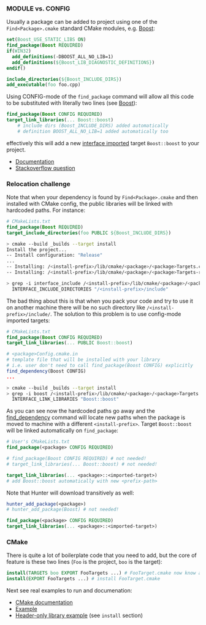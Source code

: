 ### MODULE vs. CONFIG

Usually a package can be added to project using one of the `Find<Package>.cmake` standard CMake modules, e.g. [Boost](http://www.cmake.org/cmake/help/v3.2/module/FindBoost.html):

```cmake
set(Boost_USE_STATIC_LIBS ON)
find_package(Boost REQUIRED)
if(WIN32)
  add_definitions(-DBOOST_ALL_NO_LIB=1)
  add_definitions(${Boost_LIB_DIAGNOSTIC_DEFINITIONS})
endif()

include_directories(${Boost_INCLUDE_DIRS})
add_executable(foo foo.cpp)
```

Using CONFIG-mode of the `find_package` command will allow all this code to be substituted with literally two lines (see [Boost](https://github.com/ruslo/hunter/wiki/pkg.boost)):
```cmake
find_package(Boost CONFIG REQUIRED)
target_link_libraries(... Boost::boost)
    # include dirs (Boost_INCLUDE_DIRS) added automatically
    # definition BOOST_ALL_NO_LIB=1 added automatically too
```
effectively this will add a new [interface imported](http://www.cmake.org/cmake/help/v3.2/command/add_library.html#interface-libraries) target `Boost::boost` to your project.

* [Documentation](http://www.cmake.org/cmake/help/v3.0/manual/cmake-packages.7.html#config-file-packages)
* [Stackoverflow question](http://stackoverflow.com/a/20857070/2288008)

### Relocation challenge

Note that when your dependency is found by `Find<Package>.cmake` and then installed with CMake config, the public libraries will be linked with hardcoded paths. For instance:

```cmake
# CMakeLists.txt
find_package(Boost REQUIRED)
target_include_directories(foo PUBLIC ${Boost_INCLUDE_DIRS})
```

```bash
> cmake --build _builds --target install
Install the project...
-- Install configuration: "Release"
...
-- Installing: /<install-prefix>/lib/cmake/<package>/<package>Targets.cmake
-- Installing: /<install-prefix>/lib/cmake/<package>/<package>Targets-release.cmake
```
```bash
> grep -i interface_include /<install-prefix>/lib/cmake/<package>/<package>Targets.cmake
  INTERFACE_INCLUDE_DIRECTORIES "/<install-prefix>/include"
```

The bad thing about this is that when you pack your code and try to use it on another machine there will be no such directory like `/<install-prefix>/include/`. The solution to this problem is to use config-mode imported targets:
```cmake
# CMakeLists.txt
find_package(Boost CONFIG REQUIRED)
target_link_libraries(... PUBLIC Boost::boost)
```

```cmake
# <package>Config.cmake.in
# template file that will be installed with your library
# i.e. user don't need to call find_package(Boost CONFIG) explicitly
find_dependency(Boost CONFIG)
...
```

```bash
> cmake --build _builds --target install
> grep -i boost /<install-prefix>/lib/cmake/<package>/<package>Targets.cmake
  INTERFACE_LINK_LIBRARIES "Boost::boost"
```

As you can see now the hardcoded paths go away and the [find_dependency](http://www.cmake.org/cmake/help/v3.2/module/CMakeFindDependencyMacro.html) command will locate new paths when the package is moved to machine with a different `<install-prefix>`. Target `Boost::boost` will be linked automatically on `find_package`:

```cmake
# User's CMakeLists.txt
find_package(<package> CONFIG REQUIRED)

# find_package(Boost CONFIG REQUIRED) # not needed!
# target_link_libraries(... Boost::boost) # not needed!

target_link_libraries(... <package>::<imported-target>)
# add Boost::boost automatically with new <prefix-path>
```

Note that Hunter will download transitively as well:
```cmake
hunter_add_package(<package>)
# hunter_add_package(Boost) # not needed!

find_package(<package> CONFIG REQUIRED)
target_link_libraries(... <package>::<imported-target>)
```

### CMake

There is quite a lot of boilerplate code that you need to add, but the core of feature is these two lines (`Foo` is the project, `boo` is the target):
```cmake
install(TARGETS boo EXPORT FooTargets ...) # FooTarget.cmake now know about boo
install(EXPORT FooTargets ...) # install FooTarget.cmake
```

Next see real examples to run and documenation:

* [CMake documentation](http://www.cmake.org/cmake/help/v3.2/manual/cmake-packages.7.html#creating-packages)
* [Example](https://github.com/forexample/package-example)
* [Header-only library example](https://github.com/ruslo/leathers/blob/master/CMakeLists.txt) (see `install` section)